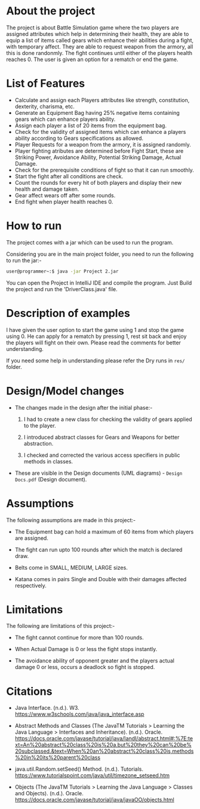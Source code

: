 # About the project

The project is about Battle Simulation game where the two players are assigned attributes which help in determining their health, they are able to equip a list of items
called gears which enhance their abilities during a fight, with temporary affect. They are able to request weapon from the armory, all this is done randonmly. The fight continues until either of the players health reaches 0. The user is given an option for a rematch or end the game.

# List of Features

- Calculate and assign each Players attributes like strength, constitution, dexterity, charisma, etc.
- Generate an Equipment Bag having 25% negative items containing gears which can enhance players ability.
- Assign each player a list of 20 items from the equipment bag.
- Check for the validity of assigned items which can enhance a players ability according to Gears specifications as allowed.
- Player Requests for a weapon from the armory, it is assigned randomly.
- Player fighting atributes are determined before Fight Start, these are Striking Power, Avoidance Ability, Potential Striking Damage, Actual Damage.
- Check for the prerequisite conditions of fight so that it can run smoothly.
- Start the fight after all conditions are check.
- Count the rounds for every hit of both players and display their new health and damage taken.
- Gear affect wears off after some rounds.
- End fight when player health reaches 0.

# How to run

The project comes with a jar which can be used to run the program.

Considering you are in the main project folder, you need to run the following to run the jar:-

```bash
user@programmer~:$ java -jar Project 2.jar
```
You can open the Project in IntelliJ IDE and compile the program. Just Build the project and run the 'DriverClass.java' file.

# Description of examples

I have given the user option to start the game using 1 and stop the game using 0. He can apply for a rematch by pressing 1, rest sit back and enjoy the players will fight on their own. Please read the comments for better understanding.

If you need some help in understanding please refer the Dry runs in `res/` folder.

# Design/Model changes

- The changes made in the design after the initial phase:-

    1. I had to create a new class for checking the validity of gears applied to the player.
	
    2. I introduced abstract classes for Gears and Weapons for better abstraction.

    3. I checked and corrected the various access specifiers in public methods in classes.

- These are visible in the Design documents (UML diagrams) - `Design Docs.pdf` (Design document).

# Assumptions

The following assumptions are made in this project:-

- The Equipment bag can hold a maximum of 60 items from which players are assigned.

- The fight can run upto 100 rounds after which the match is declared draw.

- Belts come in SMALL, MEDIUM, LARGE sizes.

- Katana comes in pairs Single and Double with their damages affected respectively.


# Limitations

The following are limitations of this project:-

- The fight cannot continue for more than 100 rounds.

- When Actual Damage is 0 or less the fight stops instantly.

- The avoidance ability of opponent greater and the players actual damage 0 or less, occurs a deadlock so fight is stopped.

# Citations

- Java Interface. (n.d.). W3. https://www.w3schools.com/java/java_interface.asp

- Abstract Methods and Classes (The JavaTM Tutorials > Learning the Java Language > Interfaces and Inheritance). (n.d.). Oracle. https://docs.oracle.com/javase/tutorial/java/IandI/abstract.html#:%7E:text=An%20abstract%20class%20is%20a,but%20they%20can%20be%20subclassed.&text=When%20an%20abstract%20class%20is,methods%20in%20its%20parent%20class

- java.util.Random.setSeed() Method. (n.d.). Tutorials. https://www.tutorialspoint.com/java/util/timezone_setseed.htm

- Objects (The JavaTM Tutorials > Learning the Java Language > Classes and Objects). (n.d.). Oracle. https://docs.oracle.com/javase/tutorial/java/javaOO/objects.html
